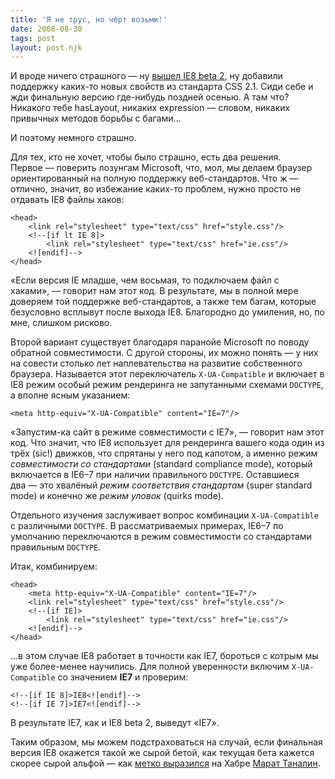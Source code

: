 ```yaml
---
title: 'Я не трус, но чёрт возьми!'
date: 2008-08-30
tags: post
layout: post.njk
---
```


И вроде ничего страшного — ну [вышел IE8 beta 2](http://blogs.msdn.com/ie/archive/2008/08/27/internet-explorer-8-beta-2-now-available.aspx), ну добавили поддержку каких-то новых свойств из стандарта CSS 2.1. Сиди себе и жди финальную версию где-нибудь поздней осенью. А там что? Никакого тебе hasLayout, никаких expression — словом, никаких привычных методов борьбы с багами…

И поэтому немного страшно.

Для тех, кто не хочет, чтобы было страшно, есть два решения. Первое — поверить лозунгам Microsoft, что, мол, мы делаем браузер ориентированный на полную поддержку веб-стандартов. Что ж — отлично, значит, во избежание каких-то проблем, нужно просто не отдавать IE8 файлы хаков:

    <head>
        <link rel="stylesheet" type="text/css" href="style.css"/>
        <!--[if lt IE 8]>
            <link rel="stylesheet" type="text/css" href="ie.css"/>
        <![endif]-->
    </head>

«Если версия IE младше, чем восьмая, то подключаем файл с хаками», — говорит нам этот код. В результате, мы в полной мере доверяем той поддержке веб-стандартов, а также тем багам, которые безусловно всплывут после выхода IE8. Благородно до умиления, но, по мне, слишком рисково.

Второй вариант существует благодаря паранойе Microsoft по поводу обратной совместимости. С другой стороны, их можно понять — у них на совести столько лет наплевательства на развитие собственного браузера. Называется этот переключатель `X-UA-Compatible` и включает в IE8 режим особый режим рендеринга не запутанными схемами `DOCTYPE`, а вполне ясным указанием:

    <meta http-equiv="X-UA-Compatible" content="IE=7"/>

«Запустим-ка сайт в режиме совместимости с IE7», — говорит нам этот код. Что значит, что IE8 использует для рендеринга вашего кода один из трёх (sic!) движков, что спрятаны у него под капотом, а именно режим _совместимости со стандартами_ (standard compliance mode), который включается в IE6–7 при наличии правильного `DOCTYPE`. Оставшиеся два — это хвалёный _режим соответствия стандартам_ (super standard mode) и конечно же _режим уловок_ (quirks mode).

Отдельного изучения заслуживает вопрос комбинации `X-UA-Compatible` с различными `DOCTYPE`. В рассматриваемых примерах, IE6–7 по умолчанию переключаются в режим совместимости со стандартами правильным `DOCTYPE`.

Итак, комбинируем:

    <head>
        <meta http-equiv="X-UA-Compatible" content="IE=7"/>
        <link rel="stylesheet" type="text/css" href="style.css"/>
        <!--[if IE]>
            <link rel="stylesheet" type="text/css" href="ie.css"/>
        <![endif]-->
    </head>

…в этом случае IE8 работает в точности как IE7, бороться с котрым мы уже более-менее научились. Для полной уверенности включим `X-UA-Compatible` со значением **IE7** и проверим:

    <!--[if IE 8]>IE8<![endif]-->
    <!--[if IE 7]>IE7<![endif]-->

В результате IE7, как и IE8 beta 2, выведут «IE7».

Таким образом, мы можем подстраховаться на случай, если финальная версия IE8 окажется такой же сырой бетой, как текущая бета кажется скорее сырой альфой — как [метко выразился](http://habrahabr.ru/blogs/microsoft/38301/#comment_905394) на Хабре [Марат Таналин](http://tanalin.com/).
